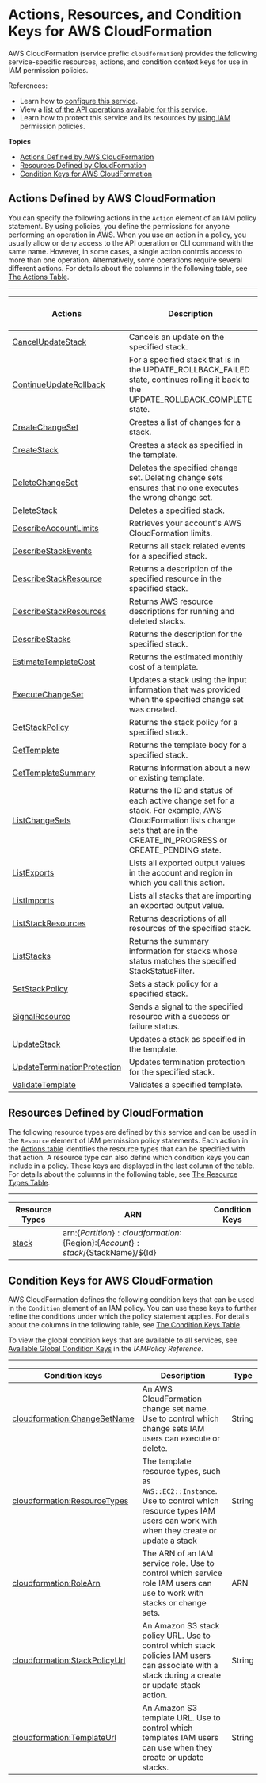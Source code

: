 # Actions, Resources, and Condition Keys for AWS CloudFormation<a name="list_awscloudformation"></a>

AWS CloudFormation \(service prefix: `cloudformation`\) provides the following service\-specific resources, actions, and condition context keys for use in IAM permission policies\.

References:
+ Learn how to [configure this service](http://docs.aws.amazon.com/cloudformation/latest/UserGuide/)\.
+ View a [list of the API operations available for this service](http://docs.aws.amazon.com/AWSCloudFormation/latest/APIReference/)\.
+ Learn how to protect this service and its resources by [using IAM](http://docs.aws.amazon.com/cloudformation/latest/UserGuide/using-iam-template.html) permission policies\.

**Topics**
+ [Actions Defined by AWS CloudFormation](#awscloudformation-actions-as-permissions)
+ [Resources Defined by CloudFormation](#awscloudformation-resources-for-iam-policies)
+ [Condition Keys for AWS CloudFormation](#awscloudformation-policy-keys)

## Actions Defined by AWS CloudFormation<a name="awscloudformation-actions-as-permissions"></a>

You can specify the following actions in the `Action` element of an IAM policy statement\. By using policies, you define the permissions for anyone performing an operation in AWS\. When you use an action in a policy, you usually allow or deny access to the API operation or CLI command with the same name\. However, in some cases, a single action controls access to more than one operation\. Alternatively, some operations require several different actions\. For details about the columns in the following table, see [The Actions Table](reference_policies_actions-resources-contextkeys.md#actions_table)\.


****  

| Actions | Description | Access Level | Resource Types \(\*required\) | Condition Keys | Dependent Actions | 
| --- | --- | --- | --- | --- | --- | 
| [CancelUpdateStack](http://docs.aws.amazon.com/AWSCloudFormation/latest/APIReference/API_CancelUpdateStack.html) | Cancels an update on the specified stack\. |   | [stack\*](#awscloudformation-stack)  |  |  | 
| [ContinueUpdateRollback](http://docs.aws.amazon.com/AWSCloudFormation/latest/APIReference/API_ContinueUpdateRollback.html) | For a specified stack that is in the UPDATE\_ROLLBACK\_FAILED state, continues rolling it back to the UPDATE\_ROLLBACK\_COMPLETE state\. |   | [stack\*](#awscloudformation-stack)  |  |  | 
| [CreateChangeSet](http://docs.aws.amazon.com/AWSCloudFormation/latest/APIReference/API_CreateChangeSet.html) | Creates a list of changes for a stack\. |   | [stack\*](#awscloudformation-stack)  |  |  | 
| [CreateStack](http://docs.aws.amazon.com/AWSCloudFormation/latest/APIReference/API_CreateStack.html) | Creates a stack as specified in the template\. |   | [stack\*](#awscloudformation-stack)  |  |  | 
| [DeleteChangeSet](http://docs.aws.amazon.com/AWSCloudFormation/latest/APIReference/API_DeleteChangeSet.html) | Deletes the specified change set\. Deleting change sets ensures that no one executes the wrong change set\. |   | [stack\*](#awscloudformation-stack)  |  |  | 
| [DeleteStack](http://docs.aws.amazon.com/AWSCloudFormation/latest/APIReference/API_DeleteStack.html) | Deletes a specified stack\. |   | [stack\*](#awscloudformation-stack)  |  |  | 
| [DescribeAccountLimits](http://docs.aws.amazon.com/AWSCloudFormation/latest/APIReference/API_DescribeAccountLimits.html) | Retrieves your account's AWS CloudFormation limits\. |   |  |  |  | 
| [DescribeStackEvents](http://docs.aws.amazon.com/AWSCloudFormation/latest/APIReference/API_DescribeStackEvents.html) | Returns all stack related events for a specified stack\. |   | [stack\*](#awscloudformation-stack)  |  |  | 
| [DescribeStackResource](http://docs.aws.amazon.com/AWSCloudFormation/latest/APIReference/API_DescribeStackResource.html) | Returns a description of the specified resource in the specified stack\. |   | [stack\*](#awscloudformation-stack)  |  |  | 
| [DescribeStackResources](http://docs.aws.amazon.com/AWSCloudFormation/latest/APIReference/API_DescribeStackResources.html) | Returns AWS resource descriptions for running and deleted stacks\. |   | [stack\*](#awscloudformation-stack)  |  |  | 
| [DescribeStacks](http://docs.aws.amazon.com/AWSCloudFormation/latest/APIReference/API_DescribeStacks.html) | Returns the description for the specified stack\. |   | [stack\*](#awscloudformation-stack)  |  |  | 
| [EstimateTemplateCost](http://docs.aws.amazon.com/AWSCloudFormation/latest/APIReference/API_EstimateTemplateCost.html) | Returns the estimated monthly cost of a template\. |   |  |  |  | 
| [ExecuteChangeSet](http://docs.aws.amazon.com/AWSCloudFormation/latest/APIReference/API_ExecuteChangeSet.html) | Updates a stack using the input information that was provided when the specified change set was created\. |   | [stack\*](#awscloudformation-stack)  |  |  | 
| [GetStackPolicy](http://docs.aws.amazon.com/AWSCloudFormation/latest/APIReference/API_GetStackPolicy.html) | Returns the stack policy for a specified stack\. |   | [stack\*](#awscloudformation-stack)  |  |  | 
| [GetTemplate](http://docs.aws.amazon.com/AWSCloudFormation/latest/APIReference/API_GetTemplate.html) | Returns the template body for a specified stack\. |   | [stack\*](#awscloudformation-stack)  |  |  | 
| [GetTemplateSummary](http://docs.aws.amazon.com/AWSCloudFormation/latest/APIReference/API_GetTemplateSummary.html) | Returns information about a new or existing template\. |   | [stack\*](#awscloudformation-stack)  |  |  | 
| [ListChangeSets](http://docs.aws.amazon.com/AWSCloudFormation/latest/APIReference/API_ListChangeSets.html) | Returns the ID and status of each active change set for a stack\. For example, AWS CloudFormation lists change sets that are in the CREATE\_IN\_PROGRESS or CREATE\_PENDING state\. |   | [stack\*](#awscloudformation-stack)  |  |  | 
| [ListExports](http://docs.aws.amazon.com/AWSCloudFormation/latest/APIReference/API_ListExports.html) | Lists all exported output values in the account and region in which you call this action\. |   |  |  |  | 
| [ListImports](http://docs.aws.amazon.com/AWSCloudFormation/latest/APIReference/API_ListImports.html) | Lists all stacks that are importing an exported output value\. |   |  |  |  | 
| [ListStackResources](http://docs.aws.amazon.com/AWSCloudFormation/latest/APIReference/API_ListStackResources.html) | Returns descriptions of all resources of the specified stack\. |   | [stack\*](#awscloudformation-stack)  |  |  | 
| [ListStacks](http://docs.aws.amazon.com/AWSCloudFormation/latest/APIReference/API_ListStacks.html) | Returns the summary information for stacks whose status matches the specified StackStatusFilter\. |   |  |  |  | 
| [SetStackPolicy](http://docs.aws.amazon.com/AWSCloudFormation/latest/APIReference/API_SetStackPolicy.html) | Sets a stack policy for a specified stack\. |   | [stack\*](#awscloudformation-stack)  |  |  | 
| [SignalResource](http://docs.aws.amazon.com/AWSCloudFormation/latest/APIReference/API_SignalResource.html) | Sends a signal to the specified resource with a success or failure status\. |   | [stack\*](#awscloudformation-stack)  |  |  | 
| [UpdateStack](http://docs.aws.amazon.com/AWSCloudFormation/latest/APIReference/API_UpdateStack.html) | Updates a stack as specified in the template\. |   | [stack\*](#awscloudformation-stack)  |  |  | 
| [UpdateTerminationProtection](http://docs.aws.amazon.com/AWSCloudFormation/latest/APIReference/API_UpdateTerminationProtection.html) | Updates termination protection for the specified stack\. |   | [stack\*](#awscloudformation-stack)  |  |  | 
| [ValidateTemplate](http://docs.aws.amazon.com/AWSCloudFormation/latest/APIReference/API_SignalResource.html) | Validates a specified template\. |   |  |  |  | 

## Resources Defined by CloudFormation<a name="awscloudformation-resources-for-iam-policies"></a>

The following resource types are defined by this service and can be used in the `Resource` element of IAM permission policy statements\. Each action in the [Actions table](#awscloudformation-actions-as-permissions) identifies the resource types that can be specified with that action\. A resource type can also define which condition keys you can include in a policy\. These keys are displayed in the last column of the table\. For details about the columns in the following table, see [The Resource Types Table](reference_policies_actions-resources-contextkeys.md#resources_table)\.


****  

| Resource Types | ARN | Condition Keys | 
| --- | --- | --- | 
| [stack](http://docs.aws.amazon.com/cloudformation/latest/UserGuide/cfn-whatis-concepts.html#w1ab2b5c17c11) | arn:$\{Partition\}:cloudformation:$\{Region\}:$\{Account\}:stack/$\{StackName\}/$\{Id\} |  | 

## Condition Keys for AWS CloudFormation<a name="awscloudformation-policy-keys"></a>

AWS CloudFormation defines the following condition keys that can be used in the `Condition` element of an IAM policy\. You can use these keys to further refine the conditions under which the policy statement applies\. For details about the columns in the following table, see [The Condition Keys Table](reference_policies_actions-resources-contextkeys.md#context_keys_table)\.

To view the global condition keys that are available to all services, see [Available Global Condition Keys](http://docs.aws.amazon.com/IAM/latest/UserGuide/reference_policies_condition-keys.html#AvailableKeys) in the *IAMPolicy Reference*\.


****  

| Condition keys | Description | Type | 
| --- | --- | --- | 
| [cloudformation:ChangeSetName](${DocumenationLink}using-iam-template.html#using-iam-template-conditions) | An AWS CloudFormation change set name\. Use to control which change sets IAM users can execute or delete\. | String | 
| [cloudformation:ResourceTypes](${DocumenationLink}using-iam-template.html#using-iam-template-conditions) | The template resource types, such as <code>AWS::EC2::Instance</code>\. Use to control which resource types IAM users can work with when they create or update a stack | String | 
| [cloudformation:RoleArn](${DocumenationLink}using-iam-template.html#using-iam-template-conditions) | The ARN of an IAM service role\. Use to control which service role IAM users can use to work with stacks or change sets\. | ARN | 
| [cloudformation:StackPolicyUrl](${DocumenationLink}using-iam-template.html#using-iam-template-conditions) | An Amazon S3 stack policy URL\. Use to control which stack policies IAM users can associate with a stack during a create or update stack action\. | String | 
| [cloudformation:TemplateUrl](${DocumenationLink}using-iam-template.html#using-iam-template-conditions) | An Amazon S3 template URL\. Use to control which templates IAM users can use when they create or update stacks\. | String | 